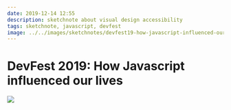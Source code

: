 ```yaml
---
date: 2019-12-14 12:55
description: sketchnote about visual design accessibility
tags: sketchnote, javascript, devfest
image: ../../images/sketchnotes/devfest19-how-javascript-influenced-our-lives-small.jpg
---
```


# DevFest 2019: How Javascript influenced our lives

<p>
  <a href="../../images/sketchnotes/devfest19-how-javascript-influenced-our-lives.jpg"  target="_blank">
    <img src="../../images/sketchnotes/devfest19-how-javascript-influenced-our-lives.jpg"/>
  </a>
</p>
